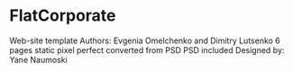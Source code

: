 # FlatCorporate
Web-site template
Authors: Evgenia Omelchenko and Dimitry Lutsenko
6 pages
static
pixel perfect
converted from PSD
PSD included
Designed by: Yane Naumoski
